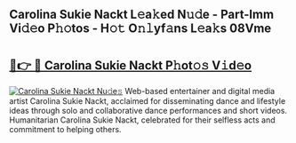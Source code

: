 ## Carolina Sukie Nackt L𝚎a𝚔ed N𝚞𝚍e - Part-lmm Vi𝚍𝚎o P𝚑𝚘tos - H𝚘𝚝 O𝚗𝚕yf𝚊ns L𝚎a𝚔s 08Vme

# <h2><a href="http://kf5k2z.oniu.top/?m=Carolina+Sukie+Nackt">🔗👉 🔴 Carolina Sukie Nackt P𝚑ot𝚘𝚜 V𝚒d𝚎o</a></h2>

[![Carolina Sukie Nackt Nu𝚍e𝚜](https://i.imgur.com/0qMVB7G.gif)](http://kf5k2z.oniu.top/?m=Carolina+Sukie+Nackt)
Web-based entertainer and digital media artist Carolina Sukie Nackt, acclaimed for disseminating dance and lifestyle ideas through solo and collaborative dance performances and short videos. Humanitarian Carolina Sukie Nackt, celebrated for their selfless acts and commitment to helping others.  
